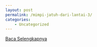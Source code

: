 ```yaml
---
layout: post
permalink: /mimpi-jatuh-dari-lantai-3/
categories:
    - Uncategorized
---
```


[Baca Selengkapnya](/06)